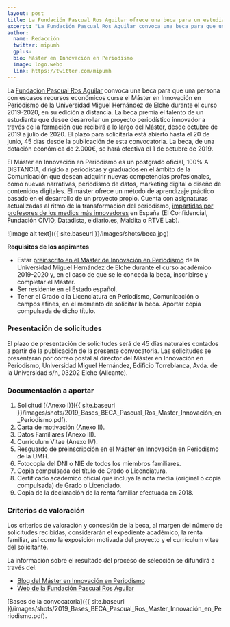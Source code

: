 ```yaml
---
layout: post
title: La Fundación Pascual Ros Aguilar ofrece una beca para un estudiante en el Máster en Innovación en Periodismo
excerpt: "La Fundación Pascual Ros Aguilar convoca una beca para que una persona con escasos recursos económicos curse el Máster en Innovación en Periodismo de la Universidad Miguel Hernández de Elche durante el curso 2019-2020, en su edición a distancia. La beca premia el talento de un estudiante que desee desarrollar un proyecto periodístico innovador a través de la formación que recibirá a lo largo del Máster, desde octubre de 2019 a julio de 2020. El plazo para solicitarla está abierto hasta el 20 de junio, 45 días desde la publicación de esta convocatoria. La beca, de una dotación económica de 2.000€, se hará efectiva el 1 de octubre de 2019."
author:
  name: Redacción
  twitter: mipumh
  gplus:  
  bio: Máster en Innovación en Periodismo
  image: logo.webp
  link: https://twitter.com/mipumh
---
```

La [Fundación Pascual Ros Aguilar](http://www.fundacionpascualrosaguilar.org/) convoca una beca para que una persona con escasos recursos económicos curse el Máster en Innovación en Periodismo de la Universidad Miguel Hernández de Elche durante el curso 2019-2020, en su edición a distancia. La beca premia el talento de un estudiante que desee desarrollar un proyecto periodístico innovador a través de la formación que recibirá a lo largo del Máster, desde octubre de 2019 a julio de 2020. El plazo para solicitarla está abierto hasta el 20 de junio, 45 días desde la publicación de esta convocatoria. La beca, de una dotación económica de 2.000€, se hará efectiva el 1 de octubre de 2019.

El Máster en Innovación en Periodismo es un postgrado oficial, 100% A DISTANCIA, dirigido a periodistas y graduados en el ámbito de la Comunicación que desean adquirir nuevas competencias profesionales, como nuevas narrativas, periodismo de datos, marketing digital o diseño de contenidos digitales. El máster ofrece un método de aprendizaje práctico basado en el desarrollo de un proyecto propio. Cuenta con asignaturas actualizadas al ritmo de la transformación del periodismo, [impartidas por profesores de los medios más innovadores](https://mip.umh.es/profesores.html) en España (El Confidencial, Fundación CIVIO, Datadista, eldiario.es, Maldita o RTVE Lab).

![image alt text]({{ site.baseurl }}/images/shots/beca.jpg)

**Requisitos de los aspirantes**

-	Estar [preinscrito en el Máster de Innovación en Periodismo](https://mip.umh.es/preinscripcion.html) de la Universidad Miguel Hernández de Elche durante el curso académico 2019-2020 y, en el caso de que se le conceda la beca, inscribirse y completar el Máster.
-	Ser residente en el Estado español.
-	Tener el Grado o la Licenciatura en Periodismo, Comunicación o campos afines, en el momento de solicitar la beca. Aportar copia compulsada de dicho título.

### Presentación de solicitudes

El plazo de presentación de solicitudes será de 45 días naturales contados a partir de la publicación de la presente convocatoria. Las solicitudes se presentarán por correo postal al director del Máster en Innovación en Periodismo, Universidad Miguel Hernández, Edificio Torreblanca, Avda. de la Universidad s/n, 03202 Elche (Alicante).

### Documentación a aportar

1.	Solicitud [(Anexo I)]({{ site.baseurl }}/images/shots/2019_Bases_BECA_Pascual_Ros_Master_Innovación_en_Periodismo.pdf).
2.	Carta de motivación (Anexo II).
3.	Datos Familiares (Anexo III).
4.	Currículum Vitae (Anexo IV).
5.	Resguardo de preinscripción en el Máster en Innovación en Periodismo de la UMH.
6.	Fotocopia del DNI o NIE de todos los miembros familiares.
7.	Copia compulsada del título de Grado o Licenciatura.
8.	Certificado académico oficial que incluya la nota media (original o copia compulsada) de Grado o Licenciado.
9.	Copia de la declaración de la renta familiar efectuada en 2018.

### Criterios de valoración

Los criterios de valoración y concesión de la beca, al margen del número de solicitudes recibidas, considerarán el expediente académico, la renta familiar, así como la exposición motivada del proyecto y el currículum vitae del solicitante.

La información sobre el resultado del proceso de selección se difundirá a través del: 

- [Blog del Máster en Innovación en Periodismo](http://mip.umh.es/blog/)
- [Web de la Fundación Pascual Ros Aguilar](http://www.fundacionpascualrosaguilar.org/)

[Bases de la convocatoria]({{ site.baseurl }}/images/shots/2019_Bases_BECA_Pascual_Ros_Master_Innovación_en_Periodismo.pdf).
